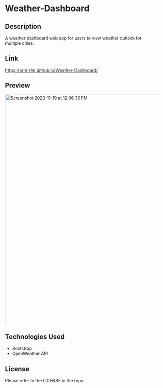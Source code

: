 # Weather-Dashboard
## Description
A weather dashboard web app for users to view weather outlook for multiple cities.
## Link
https://armishk.github.io/Weather-Dashboard/
## Preview
<img width="755" alt="Screenshot 2023-11-19 at 12 06 30 PM" src="https://github.com/Armishk/Weather-Dashboard/assets/134334179/4ecd1c5e-06ed-40d7-a248-2ec8aba64cdc">

## Technologies Used
- Bootstrap
- OpenWeather API
## License
Please refer to the LICENSE in the repo.
